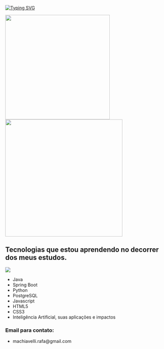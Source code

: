 

[![Typing SVG](https://readme-typing-svg.herokuapp.com?font=Fira+Code&pause=1000&color=257E23&width=435&lines=Ol%C3%A1!+Eu+sou+o+Rafael+Machiavelli!+%F0%9F%A4%99%F0%9F%8F%BC)](https://git.io/typing-svg)

<div>
   <img width="330" src="https://github-readme-stats.vercel.app/api/top-langs/?username=devlmach&layout=compact&theme=merko" /> 
   <img width="370" src="https://github-readme-stats.vercel.app/api?username=devlmach&show_icons=true&theme=merko" />
</div>

## Tecnologias que estou aprendendo no decorrer dos meus estudos.

<div>
   <img src="https://skillicons.dev/icons?i=java,spring,python,postgresql,javascript,html,css"/>
   <ul>
      <li> Java </li>
      <li> Spring Boot </li> 
      <li> Python </li>
      <li> PostgreSQL </li>
      <li> Javascript </li>
      <li> HTML5 </li>
      <li> CSS3 </li>
      <li> Inteligência Artificial, suas aplicações e impactos </li>
   </ul>

### Email para contato:
<ul>
    <li>
        <p> machiavelli.rafa@gmail.com
    </li>
</ul>
